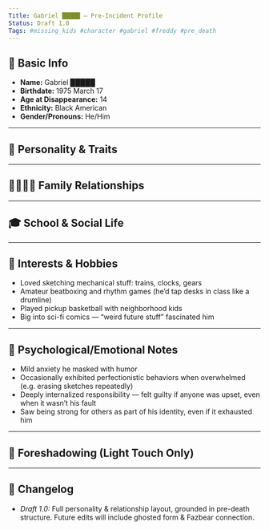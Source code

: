 ```yaml
---
Title: Gabriel █████ – Pre-Incident Profile
Status: Draft 1.0
Tags: #missing_kids #character #gabriel #freddy #pre_death
---
```


## 👤 Basic Info

- **Name:** Gabriel █████  
- **Birthdate:** 1975 March 17  
- **Age at Disappearance:** 14  
- **Ethnicity:** Black American  
- **Gender/Pronouns:** He/Him  

---

## 🌟 Personality & Traits


---

## 👨‍👩‍👧‍👦 Family Relationships


---

## 🎓 School & Social Life


---

## 🎨 Interests & Hobbies

- Loved sketching mechanical stuff: trains, clocks, gears  
- Amateur beatboxing and rhythm games (he’d tap desks in class like a drumline)  
- Played pickup basketball with neighborhood kids  
- Big into sci-fi comics — “weird future stuff” fascinated him  

---

## 🧠 Psychological/Emotional Notes

- Mild anxiety he masked with humor  
- Occasionally exhibited perfectionistic behaviors when overwhelmed (e.g. erasing sketches repeatedly)  
- Deeply internalized responsibility — felt guilty if anyone was upset, even when it wasn’t his fault  
- Saw being strong for others as part of his identity, even if it exhausted him  

---

## 🔮 Foreshadowing (Light Touch Only)


---

## 📜 Changelog

- *Draft 1.0:* Full personality & relationship layout, grounded in pre-death structure. Future edits will include ghosted form & Fazbear connection.
